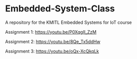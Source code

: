 # Embedded-System-Class
A repository for the KMITL Embedded Systems for IoT course

Assignment 1: https://youtu.be/P0XqgII_ZzM 

Assignment 2: https://youtu.be/8Qe_Tx5ddHw

Assignment 3: https://youtu.be/oQx-XcQkqLk
